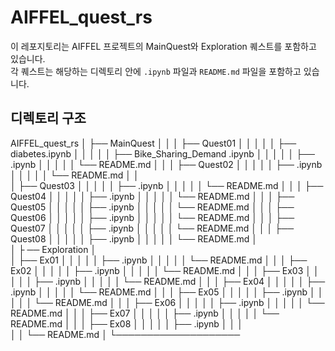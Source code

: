 # AIFFEL_quest_rs

이 레포지토리는 AIFFEL 프로젝트의 MainQuest와 Exploration 퀘스트를 포함하고 있습니다.  
각 퀘스트는 해당하는 디렉토리 안에 `.ipynb` 파일과 `README.md` 파일을 포함하고 있습니다.

## 디렉토리 구조

AIFFEL_quest_rs
│
├── MainQuest
│  │
│  ├── Quest01
│  │ │
│  │ ├── diabetes.ipynb
│  │ │
│  │ ├── Bike_Sharing_Demand .ipynb
│  │ │
│  │ ├── .ipynb
│  │ │ 
│  │ └── README.md
│  │ 
│  ├── Quest02
│  │ │
│  │ ├── .ipynb
│  │ │
│  │ └── README.md
│  │  
│  ├── Quest03
│  │ │
│  │ ├── .ipynb
│  │ │
│  │ └── README.md
│  │
│  ├── Quest04
│  │ │
│  │ ├── .ipynb
│  │ │
│  │ └── README.md
│  │
│  ├── Quest05
│  │ │
│  │ ├── .ipynb
│  │ │
│  │ └── README.md
│  │
│  ├── Quest06
│  │ │
│  │ ├── .ipynb
│  │ │
│  │ └── README.md
│  │
│  ├── Quest07 
│  │ │
│  │ ├── .ipynb
│  │ │
│  │ └── README.md
│  │
│  ├── Quest08
│  │ │ 
│  │ ├── .ipynb
│  │ │
│  │ └── README.md
│  
│ 
├ ── Exploration
│  
│  ├── Ex01
│  │ │
│  │ ├── .ipynb
│  │ │
│  │ └── README.md
│  │ 
│  ├── Ex02
│  │ │
│  │ ├── .ipynb
│  │ │
│  │ └── README.md
│  │ 
│  ├── Ex03
│  │ │
│  │ ├── .ipynb
│  │ │
│  │ └── README.md
│  │ 
│  ├── Ex04
│  │ │
│  │ ├── .ipynb
│  │ │
│  │ └── README.md
│  │ 
│  ├── Ex05
│  │ │
│  │ ├── .ipynb
│  │ │
│  │ └── README.md
│  │ 
│  ├── Ex06
│  │ │
│  │ ├── .ipynb
│  │ │
│  │ └── README.md
│  │ 
│  ├── Ex07
│  │ │
│  │ ├── .ipynb
│  │ │
│  │ └── README.md
│  │
│  ├── Ex08
│  │ │
│  │ ├── .ipynb
│  │ │  
│  │ └── README.md
│
└────────────────────

